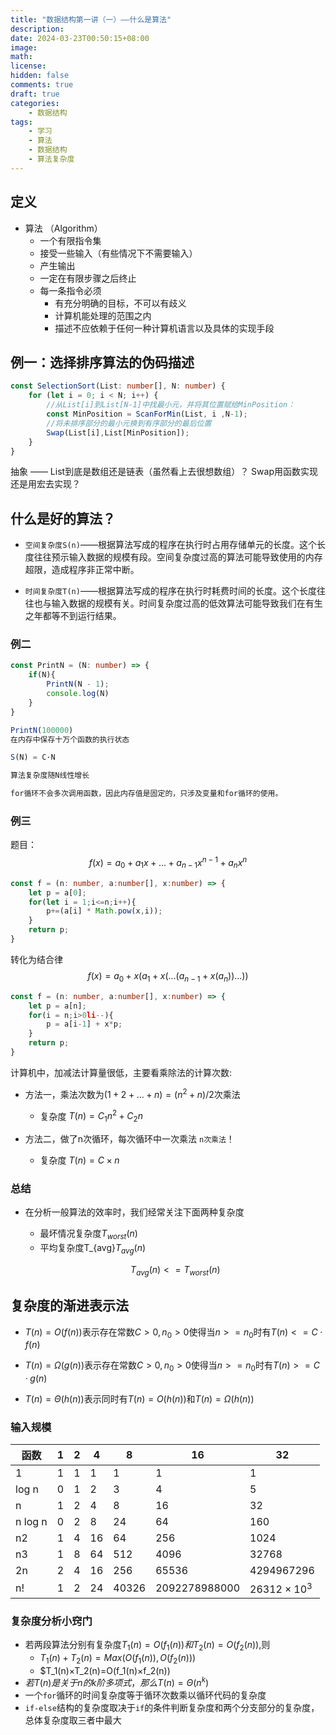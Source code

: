 ```yaml
---
title: "数据结构第一讲（一）——什么是算法"
description: 
date: 2024-03-23T00:50:15+08:00
image: 
math: 
license: 
hidden: false
comments: true
draft: true
categories:
    - 数据结构
tags: 
    - 学习
    - 算法
    - 数据结构
    - 算法复杂度
---
```


## 定义

- 算法 （Algorithm）
  - 一个有限指令集
  - 接受一些输入（有些情况下不需要输入）
  - 产生输出
  - 一定在有限步骤之后终止
  - 每一条指令必须
    - 有充分明确的目标，不可以有歧义
    - 计算机能处理的范围之内
    - 描述不应依赖于任何一种计算机语言以及具体的实现手段

## 例一：选择排序算法的伪码描述

```ts
const SelectionSort(List: number[], N: number) {
    for (let i = 0; i < N; i++) {
        //从List[i]到List[N-1]中找最小元，并将其位置赋给MinPosition：
        const MinPosition = ScanForMin(List, i ,N-1);
        //将未排序部分的最小元换到有序部分的最后位置
        Swap(List[i],List[MinPosition]);
    }
}
```

抽象 ——
    List到底是数组还是链表（虽然看上去很想数组）？
    Swap用函数实现还是用宏去实现？

## 什么是好的算法？

- `空间复杂度S(n)`——根据算法写成的程序在执行时占用存储单元的长度。这个长度往往预示输入数据的规模有段。空间复杂度过高的算法可能导致使用的内存超限，造成程序非正常中断。

- `时间复杂度T(n)`——根据算法写成的程序在执行时耗费时间的长度。这个长度往往也与输入数据的规模有关。时间复杂度过高的低效算法可能导致我们在有生之年都等不到运行结果。

### 例二

```ts
const PrintN = (N: number) => {
    if(N){
        PrintN(N - 1);
        console.log(N)
    }
}

PrintN(100000)
在内存中保存十万个函数的执行状态

S(N) = C·N

算法复杂度随N线性增长

for循环不会多次调用函数，因此内存值是固定的，只涉及变量和for循环的使用。
```

### 例三

题目：
$$
f(x) = a_0 +a_1x +...+ a_{n -1 }x^{n-1}+a_nx^n
$$

```ts
const f = (n: number, a:number[], x:number) => {
    let p = a[0];
    for(let i = 1;i<=n;i++){
        p+=(a[i] * Math.pow(x,i));
    }
    return p;
}
```

转化为结合律
$$
f(x)=a_0+x(a_1 + x(...(a_{n-1}+x(a_n))...))
$$

```ts
const f = (n: number, a:number[], x:number) => {
    let p = a[n];
    for(i = n;i>0li--){
        p = a[i-1] + x*p;
    }
    return p;
}

```

计算机中，加减法计算量很低，主要看乘除法的计算次数:

- 方法一，乘法次数为$(1+2+...+n)=(n^2+n)/2$次乘法 
  - 复杂度 $T(n)=C_{1}n^2+C_2n$

- 方法二，做了n次循环，每次循环中一次乘法 `n次乘法`！
  - 复杂度 $T(n)=C×n$

### 总结

- 在分析一般算法的效率时，我们经常关注下面两种复杂度
  - 最坏情况复杂度$T_{worst}(n)$
  - 平均复杂度T_{avg}$T_{avg}(n)$

  $$T_{avg}(n)<=T_{worst}(n)$$

## 复杂度的渐进表示法

- $T(n)=O(f(n))$表示存在常数$C>0,n_0>0$使得当$n>=n_0$时有$T(n)<=C·f(n)$

- $T(n)=\Omega(g(n))$表示存在常数$C>0,n_0>0$使得当$n>=n_0$时有$T(n)>=C·g(n)$
- $T(n)=\Theta(h(n))$表示同时有$T(n)=O(h(n))$和$T(n)=\Omega(h(n))$

### 输入规模

| 函数 | 1 | 2 | 4 | 8 | 16 | 32 |
| --- | - | -- | - | -- | -- | -- |
| 1 | 1 | 1 | 1 | 1 | 1 | 1 |
|log n| 0|1|2|3|4|5|
|n|1|2|4|8|16|32|
|n log n|0|2|8|24|64|160|
|n2|1|4|16|64|256|1024|
|n3|1|8|64|512|4096|32768|
|2n|2|4|16|256|65536|4294967296|
|n!|1|2|24|40326|2092278988000|$26312×10^3$|

### 复杂度分析小窍门

- 若两段算法分别有复杂度$T_1(n)=O(f_1(n))和T_2(n)=O(f_2(n))$,则
  - $T_1(n)+T_2(n)=Max(O(f_1(n)),O(f_2(n)))$
  - $T_1(n)×T_2(n)=O(f_1(n)×f_2(n))
- $若T(n)是关于n的k阶多项式，那么T(n)=\Theta(n^k)$
- 一个`for`循环的时间复杂度等于循环次数乘以循环代码的复杂度
- `if-else`结构的复杂度取决于`if`的条件判断复杂度和两个分支部分的复杂度，总体复杂度取三者中最大
